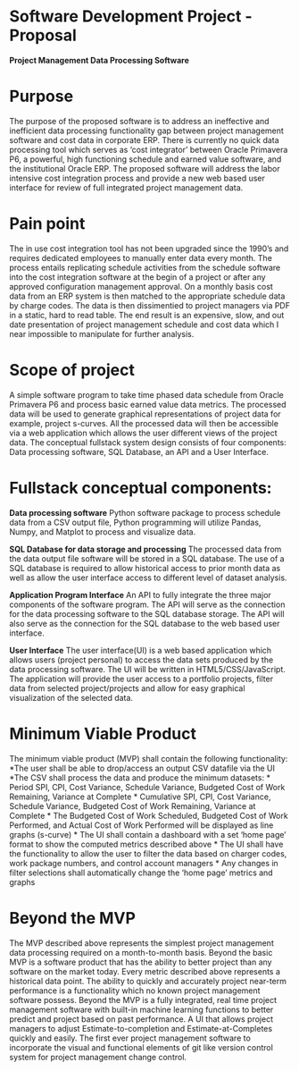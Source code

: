 # Software Development Project - Proposal

**Project Management Data Processing Software**

# Purpose
The purpose of the proposed software is to address an ineffective and inefficient data processing functionality gap between project management software and cost data in corporate ERP. There is currently no quick data processing tool which serves as ‘cost integrator’ between Oracle Primavera P6, a  powerful, high functioning schedule and earned value software, and the institutional Oracle ERP. The proposed software will address the labor intensive cost integration process and provide a new web based user interface for review of full integrated project management data.

# Pain point
The in use cost integration tool has not been upgraded since the 1990’s and requires dedicated employees to manually enter data every month. The process entails replicating schedule activities from the schedule software into the cost integration software at the begin of a project or after any approved configuration management approval. On a monthly basis cost data from an ERP system is then matched  to the appropriate schedule data by charge codes. The data is then dissimentied to project managers via PDF in a static, hard to read table. The end result is an expensive, slow, and out date presentation of project management schedule and cost data which I near impossible to manipulate for further analysis.

# Scope of project
A simple software program to take time phased data schedule from Oracle Primavera P6 and process basic earned value data metrics. The processed data will be used to generate graphical representations of project data for example, project s-curves.  All the processed data will then be accessible via a web application which allows the user different views of the project data. The conceptual fullstack system design consists of four components: Data processing software, SQL Database, an API and a User Interface. 
 
# Fullstack conceptual components:       

**Data processing software**
Python software package to process schedule data from a CSV output file, Python programming will utilize Pandas, Numpy, and Matplot to process and visualize data.
     
**SQL Database for data storage and processing**
The processed data from the data output file software will be stored in a SQL database. The use of a SQL database is            required to allow historical access to prior month data as well as allow the user interface access to different level of dataset analysis.
           
**Application Program Interface**
An API to fully integrate the three major components of the software program.  The API will serve as the connection for the data processing software to the SQL database storage.  The API will also serve as the connection for the SQL database to the web based user interface.

**User Interface**
The user interface(UI) is a web based application which allows users (project personal) to access the data sets produced by the data processing software.  The UI will be written in HTML5/CSS/JavaScript. The application will provide the user access to a portfolio projects, filter data from selected project/projects and allow for easy graphical visualization of the selected data.

# Minimum Viable Product
The minimum viable product (MVP) shall contain the following functionality:
    *The user shall be able to drop/access an output CSV datafile via the UI
    *The CSV shall process the data and produce the minimum datasets:
    * Period SPI, CPI, Cost Variance, Schedule Variance, Budgeted Cost of Work Remaining, Variance at Complete
    * Cumulative SPI, CPI, Cost Variance, Schedule Variance, Budgeted Cost of Work Remaining, Variance at Complete
    * The Budgeted Cost of Work Scheduled, Budgeted Cost of Work Performed, and Actual Cost of Work Performed will be displayed as line graphs (s-curve)
    * The UI shall contain a dashboard with a set ‘home page’ format to show the computed metrics described above
    * The UI shall have the functionality to allow the user to filter the data based on charger codes, work package numbers, and control account managers
    * Any changes in filter selections shall automatically change the ‘home page’ metrics and graphs

# Beyond the MVP
The MVP described above represents the simplest project management data processing required on a month-to-month basis. Beyond the basic MVP is a software product that has the ability to better project than any software on the market today. Every metric described above represents a historical data point. The ability to quickly and accurately project near-term performance is a functionality which no known project management software possess. Beyond the MVP is a fully integrated, real time project management software with built-in machine learning functions to better predict and project based on past performance. A UI that allows project managers to adjust Estimate-to-completion and Estimate-at-Completes quickly and easily. The first ever project management software to incorporate the visual and functional elements of git like version control system for project management change control.
